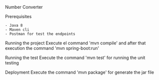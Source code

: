 Number Converter

Prerequisites

    - Java 8
    - Maven cli
    - Postman for test the endpoints

Running the project
Execute el command 'mvn compile' and after that execution the command 'mvn spring-boot:run'

Running the test
Execute the command 'mvn test' for running the unit testing

Deployment
Execute the command 'mvn package' for generate the jar file